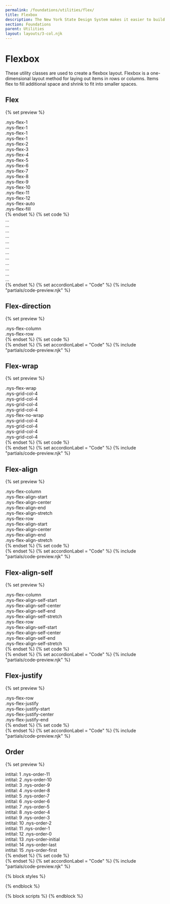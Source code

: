 ```yaml
---
permalink: /foundations/utilities/flex/
title: Flexbox
description: The New York State Design System makes it easier to build usable, accessible, mobile-friendly websites for New York State residents.
section: Foundations
parent: Utilities
layout: layouts/3-col.njk
---
```


# Flexbox
These utility classes are used to create a flexbox layout. Flexbox is a one-dimensional layout method for laying out items in rows or columns. Items flex to fill additional space and shrink to fit into smaller spaces.

## Flex
{% set preview %}
<div class="nys-grid-row nys-grid-gap-sm margin-bottom-1">
  <div class="nys-grid-col nys-flex-1">
    <div class="height-6 width-full nys-display-flex nys-flex-align-center bg-secondary-light nys-flex-justify-center padding-x-105">
      <span class="utility-class text-no-wrap">.nys-flex-1</span>
    </div>
  </div>
  <div class="nys-grid-col nys-flex-1">
    <div class="height-6 width-full nys-display-flex nys-flex-align-center border border-base-dark bg-white nys-flex-justify-center">
      <span class="utility-class">.nys-flex-1</span>
    </div>
  </div>
  <div class="nys-grid-col nys-flex-1">
    <div class="height-6 width-full nys-display-flex nys-flex-align-center border border-base-dark bg-white nys-flex-justify-center">
      <span class="utility-class">.nys-flex-1</span>
    </div>
  </div>
  <div class="nys-grid-col nys-flex-1">
    <div class="height-6 width-full nys-display-flex nys-flex-align-center border border-base-dark bg-white nys-flex-justify-center">
      <span class="utility-class">.nys-flex-1</span>
    </div>
  </div>
</div>
<div class="nys-grid-row nys-grid-gap-sm margin-bottom-1">
  <div class="nys-grid-col nys-flex-2">
    <div class="height-6 width-full nys-display-flex nys-flex-align-center bg-secondary-light nys-flex-justify-center padding-x-105">
      <span class="utility-class text-no-wrap">.nys-flex-2</span>
    </div>
  </div>
  <div class="nys-grid-col nys-flex-1">
    <div class="height-6 width-full nys-display-flex nys-flex-align-center border border-base-dark bg-white nys-flex-justify-center">
    </div>
  </div>
  <div class="nys-grid-col nys-flex-1">
    <div class="height-6 width-full nys-display-flex nys-flex-align-center border border-base-dark bg-white nys-flex-justify-center">
    </div>
  </div>
  <div class="nys-grid-col nys-flex-1">
    <div class="height-6 width-full nys-display-flex nys-flex-align-center border border-base-dark bg-white nys-flex-justify-center"> </div>
  </div>
</div>
<div class="nys-grid-row nys-grid-gap-sm margin-bottom-1">
  <div class="nys-grid-col nys-flex-3">
    <div class="height-6 width-full nys-display-flex nys-flex-align-center bg-secondary-light nys-flex-justify-center padding-x-105">
      <span class="utility-class text-no-wrap">.nys-flex-3</span>
    </div>
  </div>
  <div class="nys-grid-col nys-flex-1">
    <div class="height-6 width-full nys-display-flex nys-flex-align-center border border-base-dark bg-white nys-flex-justify-center">
    </div>
  </div>
  <div class="nys-grid-col nys-flex-1">
    <div class="height-6 width-full nys-display-flex nys-flex-align-center border border-base-dark bg-white nys-flex-justify-center">
    </div>
  </div>
  <div class="nys-grid-col nys-flex-1">
    <div class="height-6 width-full nys-display-flex nys-flex-align-center border border-base-dark bg-white nys-flex-justify-center">
    </div>
  </div>
</div>
<div class="nys-grid-row nys-grid-gap-sm margin-bottom-1">
  <div class="nys-grid-col nys-flex-4">
    <div class="height-6 width-full nys-display-flex nys-flex-align-center bg-secondary-light nys-flex-justify-center padding-x-105">
      <span class="utility-class text-no-wrap">.nys-flex-4</span>
    </div>
  </div>
  <div class="nys-grid-col nys-flex-1">
    <div class="height-6 width-full nys-display-flex nys-flex-align-center border border-base-dark bg-white nys-flex-justify-center">
    </div>
  </div>
  <div class="nys-grid-col nys-flex-1">
    <div class="height-6 width-full nys-display-flex nys-flex-align-center border border-base-dark bg-white nys-flex-justify-center">
    </div>
  </div>
  <div class="nys-grid-col nys-flex-1">
    <div class="height-6 width-full nys-display-flex nys-flex-align-center border border-base-dark bg-white nys-flex-justify-center">
    </div>
  </div>
</div>
<div class="nys-grid-row nys-grid-gap-sm margin-bottom-1">
  <div class="nys-grid-col nys-flex-5">
    <div class="height-6 width-full nys-display-flex nys-flex-align-center bg-secondary-light nys-flex-justify-center padding-x-105">
      <span class="utility-class text-no-wrap">.nys-flex-5</span>
    </div>
  </div>
  <div class="nys-grid-col nys-flex-1">
    <div class="height-6 width-full nys-display-flex nys-flex-align-center border border-base-dark bg-white nys-flex-justify-center">
    </div>
  </div>
  <div class="nys-grid-col nys-flex-1">
    <div class="height-6 width-full nys-display-flex nys-flex-align-center border border-base-dark bg-white nys-flex-justify-center">
    </div>
  </div>
  <div class="nys-grid-col nys-flex-1">
    <div class="height-6 width-full nys-display-flex nys-flex-align-center border border-base-dark bg-white nys-flex-justify-center">
    </div>
  </div>
</div>
<div class="nys-grid-row nys-grid-gap-sm margin-bottom-1">
  <div class="nys-grid-col nys-flex-6">
    <div class="height-6 width-full nys-display-flex nys-flex-align-center bg-secondary-light nys-flex-justify-center padding-x-105">
      <span class="utility-class text-no-wrap">.nys-flex-6</span>
    </div>
  </div>
  <div class="nys-grid-col nys-flex-1">
    <div class="height-6 width-full nys-display-flex nys-flex-align-center border border-base-dark bg-white nys-flex-justify-center">
    </div>
  </div>
  <div class="nys-grid-col nys-flex-1">
    <div class="height-6 width-full nys-display-flex nys-flex-align-center border border-base-dark bg-white nys-flex-justify-center">
    </div>
  </div>
  <div class="nys-grid-col nys-flex-1">
    <div class="height-6 width-full nys-display-flex nys-flex-align-center border border-base-dark bg-white nys-flex-justify-center">
    </div>
  </div>
</div>
<div class="nys-grid-row nys-grid-gap-sm margin-bottom-1">
  <div class="nys-grid-col nys-flex-7">
    <div class="height-6 width-full nys-display-flex nys-flex-align-center bg-secondary-light nys-flex-justify-center padding-x-105">
      <span class="utility-class text-no-wrap">.nys-flex-7</span>
    </div>
  </div>
  <div class="nys-grid-col nys-flex-1">
    <div class="height-6 width-full nys-display-flex nys-flex-align-center border border-base-dark bg-white nys-flex-justify-center">
    </div>
  </div>
  <div class="nys-grid-col nys-flex-1">
    <div class="height-6 width-full nys-display-flex nys-flex-align-center border border-base-dark bg-white nys-flex-justify-center">
    </div>
  </div>
  <div class="nys-grid-col nys-flex-1">
    <div class="height-6 width-full nys-display-flex nys-flex-align-center border border-base-dark bg-white nys-flex-justify-center">
    </div>
  </div>
</div>
<div class="nys-grid-row nys-grid-gap-sm margin-bottom-1">
  <div class="nys-grid-col nys-flex-8">
    <div class="height-6 width-full nys-display-flex nys-flex-align-center bg-secondary-light nys-flex-justify-center padding-x-105">
      <span class="utility-class text-no-wrap">.nys-flex-8</span>
    </div>
  </div>
  <div class="nys-grid-col nys-flex-1">
    <div class="height-6 width-full nys-display-flex nys-flex-align-center border border-base-dark bg-white nys-flex-justify-center">
    </div>
  </div>
  <div class="nys-grid-col nys-flex-1">
    <div class="height-6 width-full nys-display-flex nys-flex-align-center border border-base-dark bg-white nys-flex-justify-center">
    </div>
  </div>
  <div class="nys-grid-col nys-flex-1">
    <div class="height-6 width-full nys-display-flex nys-flex-align-center border border-base-dark bg-white nys-flex-justify-center">
    </div>
  </div>
</div>
<div class="nys-grid-row nys-grid-gap-sm margin-bottom-1">
  <div class="nys-grid-col nys-flex-9">
    <div class="height-6 width-full nys-display-flex nys-flex-align-center bg-secondary-light nys-flex-justify-center padding-x-105">
      <span class="utility-class text-no-wrap">.nys-flex-9</span>
    </div>
  </div>
  <div class="nys-grid-col nys-flex-1">
    <div class="height-6 width-full nys-display-flex nys-flex-align-center border border-base-dark bg-white nys-flex-justify-center">
    </div>
  </div>
  <div class="nys-grid-col nys-flex-1">
    <div class="height-6 width-full nys-display-flex nys-flex-align-center border border-base-dark bg-white nys-flex-justify-center">
    </div>
  </div>
  <div class="nys-grid-col nys-flex-1">
    <div class="height-6 width-full nys-display-flex nys-flex-align-center border border-base-dark bg-white nys-flex-justify-center">
    </div>
  </div>
</div>
<div class="nys-grid-row nys-grid-gap-sm margin-bottom-1">
  <div class="nys-grid-col nys-flex-10">
    <div class="height-6 width-full nys-display-flex nys-flex-align-center bg-secondary-light nys-flex-justify-center padding-x-105">
      <span class="utility-class text-no-wrap">.nys-flex-10</span>
    </div>
  </div>
  <div class="nys-grid-col nys-flex-1">
    <div class="height-6 width-full nys-display-flex nys-flex-align-center border border-base-dark bg-white nys-flex-justify-center">
    </div>
  </div>
  <div class="nys-grid-col nys-flex-1">
    <div class="height-6 width-full nys-display-flex nys-flex-align-center border border-base-dark bg-white nys-flex-justify-center">
    </div>
  </div>
  <div class="nys-grid-col nys-flex-1">
    <div class="height-6 width-full nys-display-flex nys-flex-align-center border border-base-dark bg-white nys-flex-justify-center">
    </div>
  </div>
</div>
<div class="nys-grid-row nys-grid-gap-sm margin-bottom-1">
  <div class="nys-grid-col nys-flex-11">
    <div class="height-6 width-full nys-display-flex nys-flex-align-center bg-secondary-light nys-flex-justify-center padding-x-105">
      <span class="utility-class text-no-wrap">.nys-flex-11</span>
    </div>
  </div>
  <div class="nys-grid-col nys-flex-1">
    <div class="height-6 width-full nys-display-flex nys-flex-align-center border border-base-dark bg-white nys-flex-justify-center">
    </div>
  </div>
  <div class="nys-grid-col nys-flex-1">
    <div class="height-6 width-full nys-display-flex nys-flex-align-center border border-base-dark bg-white nys-flex-justify-center">
    </div>
  </div>
  <div class="nys-grid-col nys-flex-1">
    <div class="height-6 width-full nys-display-flex nys-flex-align-center border border-base-dark bg-white nys-flex-justify-center">
    </div>
  </div>
</div>
<div class="nys-grid-row nys-grid-gap-sm margin-bottom-1">
  <div class="nys-grid-col nys-flex-12">
    <div class="height-6 width-full nys-display-flex nys-flex-align-center bg-secondary-light nys-flex-justify-center padding-x-105">
      <span class="utility-class text-no-wrap">.nys-flex-12</span>
    </div>
  </div>
  <div class="nys-grid-col nys-flex-1">
    <div class="height-6 width-full nys-display-flex nys-flex-align-center border border-base-dark bg-white nys-flex-justify-center">
    </div>
  </div>
  <div class="nys-grid-col nys-flex-1">
    <div class="height-6 width-full nys-display-flex nys-flex-align-center border border-base-dark bg-white nys-flex-justify-center">
    </div>
  </div>
  <div class="nys-grid-col nys-flex-1">
    <div class="height-6 width-full nys-display-flex nys-flex-align-center border border-base-dark bg-white nys-flex-justify-center">
    </div>
  </div>
</div>
<div class="nys-grid-row nys-grid-gap-sm margin-bottom-1">
  <div class="nys-grid-col nys-flex-auto">
    <div class="height-6 width-full nys-display-flex nys-flex-align-center bg-secondary-light nys-flex-justify-center padding-x-105">
      <span class="utility-class text-no-wrap">.nys-flex-auto</span>
    </div>
  </div>
  <div class="nys-grid-col nys-flex-1">
    <div class="height-6 width-full nys-display-flex nys-flex-align-center border border-base-dark bg-white nys-flex-justify-center">
    </div>
  </div>
  <div class="nys-grid-col nys-flex-1">
    <div class="height-6 width-full nys-display-flex nys-flex-align-center border border-base-dark bg-white nys-flex-justify-center">
    </div>
  </div>
  <div class="nys-grid-col nys-flex-1">
    <div class="height-6 width-full nys-display-flex nys-flex-align-center border border-base-dark bg-white nys-flex-justify-center">
    </div>
  </div>
</div>
<div class="nys-grid-row nys-grid-gap-sm margin-bottom-1">
  <div class="nys-grid-col nys-flex-fill">
    <div class="height-6 width-full nys-display-flex nys-flex-align-center bg-secondary-light nys-flex-justify-center padding-x-105">
      <span class="utility-class text-no-wrap">.nys-flex-fill</span>
    </div>
  </div>
  <div class="nys-grid-col nys-flex-1">
    <div class="height-6 width-full nys-display-flex nys-flex-align-center border border-base-dark bg-white nys-flex-justify-center">
    </div>
  </div>
  <div class="nys-grid-col nys-flex-1">
    <div class="height-6 width-full nys-display-flex nys-flex-align-center border border-base-dark bg-white nys-flex-justify-center">
    </div>
  </div>
  <div class="nys-grid-col nys-flex-1">
    <div class="height-6 width-full nys-display-flex nys-flex-align-center border border-base-dark bg-white nys-flex-justify-center">
    </div>
  </div>
</div>{% endset %}
{% set code %}<div class="nys-grid-row">
  <div class="nys-grid-col nys-flex-1"></div>
  <div class="nys-grid-col nys-flex-1"></div>
  <div class="nys-grid-col nys-flex-1"></div>
  <div class="nys-grid-col nys-flex-1"></div>
</div>
<div class="nys-grid-row">
  <div class="nys-grid-col nys-flex-2"></div>
  <div class="nys-grid-col nys-flex-1"></div>
  <div class="nys-grid-col nys-flex-1"></div>
  <div class="nys-grid-col nys-flex-1"></div>
</div>
<div class="nys-grid-row">
  <div class="nys-grid-col nys-flex-3"></div>
  ...
</div>
<div class="nys-grid-row">
  <div class="nys-grid-col nys-flex-4"></div>
  ...
</div>
<div class="nys-grid-row">
  <div class="nys-grid-col nys-flex-5"></div>
  ...
</div>
<div class="nys-grid-row">
  <div class="nys-grid-col nys-flex-6"></div>
  ...
</div>
<div class="nys-grid-row">
  <div class="nys-grid-col nys-flex-7"></div>
  ...
</div>
<div class="nys-grid-row">
  <div class="nys-grid-col nys-flex-8"></div>
  ...
</div>
<div class="nys-grid-row">
  <div class="nys-grid-col nys-flex-9"></div>
  ...
</div>
<div class="nys-grid-row">
  <div class="nys-grid-col nys-flex-10"></div>
  ...
</div>
<div class="nys-grid-row">
  <div class="nys-grid-col nys-flex-11"></div>
  ...
</div>
<div class="nys-grid-row">
  <div class="nys-grid-col nys-flex-12"></div>
  ...
</div>
<div class="nys-grid-row">
  <div class="nys-grid-col nys-flex-auto"></div>
  ...
</div>
<div class="nys-grid-row">
  <div class="nys-grid-col nys-flex-fill"></div>
  ...
</div>{% endset %}
{% set accordionLabel = "Code" %}
{% include "partials/code-preview.njk" %}

## Flex-direction
{% set preview %}
<div class="border padding-1 radius-md margin-bottom-2">
  <span class="utility-class">.nys-flex-column</span>
  <div class="nys-grid-row nys-flex-column margin-top-2">
    <div class="nys-grid-col nys-flex-1 padding-1px">
      <div class="height-6 width-full nys-display-flex nys-flex-align-center bg-secondary-light nys-flex-justify-center">
      </div>
    </div>
    <div class="nys-grid-col nys-flex-1 padding-1px">
      <div class="height-6 width-full nys-display-flex nys-flex-align-center bg-secondary-light nys-flex-justify-center">
      </div>
    </div>
    <div class="nys-grid-col nys-flex-1 padding-1px">
      <div class="height-6 width-full nys-display-flex nys-flex-align-center bg-secondary-light nys-flex-justify-center">
      </div>
    </div>
    <div class="nys-grid-col nys-flex-1 padding-1px">
      <div class="height-6 width-full nys-display-flex nys-flex-align-center bg-secondary-light nys-flex-justify-center">
      </div>
    </div>
  </div>
</div>
<div class="border padding-1 radius-md">
  <span class="utility-class">.nys-flex-row</span>
  <div class="nys-grid-row nys-flex-row margin-top-2">
    <div class="nys-grid-col nys-flex-1 padding-1px">
      <div class="height-6 width-full nys-display-flex nys-flex-align-center bg-secondary-light nys-flex-justify-center">
      </div>
    </div>
    <div class="nys-grid-col nys-flex-1 padding-1px">
      <div class="height-6 width-full nys-display-flex nys-flex-align-center bg-secondary-light nys-flex-justify-center">
      </div>
    </div>
    <div class="nys-grid-col nys-flex-1 padding-1px">
      <div class="height-6 width-full nys-display-flex nys-flex-align-center bg-secondary-light nys-flex-justify-center">
      </div>
    </div>
    <div class="nys-grid-col nys-flex-1 padding-1px">
      <div class="height-6 width-full nys-display-flex nys-flex-align-center bg-secondary-light nys-flex-justify-center">
      </div>
    </div>
  </div>
</div>
{% endset %}
{% set code %}<div class="nys-grid-row nys-flex-column">
  <div class="nys-grid-col"></div>
  <div class="nys-grid-col"></div>
  <div class="nys-grid-col"></div>
  <div class="nys-grid-col"></div>
</div>
<div class="nys-grid-row nys-flex-row">
  <div class="nys-grid-col"></div>
  <div class="nys-grid-col"></div>
  <div class="nys-grid-col"></div>
  <div class="nys-grid-col"></div>
</div>
{% endset %}
{% set accordionLabel = "Code" %}
{% include "partials/code-preview.njk" %}

## Flex-wrap
{% set preview %}
<div class="border padding-1 radius-md margin-bottom-2">
    <span class="utility-class">.nys-flex-wrap</span>
    <div class="nys-grid-row nys-flex-wrap margin-top-2">
      <div class="nys-grid-col-4 padding-1px">
        <div class="height-6 width-full nys-display-flex nys-flex-align-center bg-secondary-light nys-flex-justify-center">
          <span class="utility-class">.nys-grid-col-4</span>
        </div>
      </div>
      <div class="nys-grid-col-4 padding-1px">
        <div class="height-6 width-full nys-display-flex nys-flex-align-center bg-secondary-light nys-flex-justify-center">
          <span class="utility-class">.nys-grid-col-4</span>
        </div>
      </div>
      <div class="nys-grid-col-4 padding-1px">
        <div class="height-6 width-full nys-display-flex nys-flex-align-center bg-secondary-light nys-flex-justify-center">
          <span class="utility-class">.nys-grid-col-4</span>
        </div>
      </div>
      <div class="nys-grid-col-4 padding-1px">
        <div class="height-6 width-full nys-display-flex nys-flex-align-center bg-secondary-light nys-flex-justify-center">
          <span class="utility-class">.nys-grid-col-4</span>
        </div>
      </div>
    </div>
  </div>
  <div class="border padding-1 radius-md">
    <span class="utility-class">.nys-flex-no-wrap</span>
    <div class="nys-grid-row nys-flex-no-wrap margin-top-2">
      <div class="nys-grid-col-4 padding-1px">
        <div class="height-6 width-full nys-display-flex nys-flex-align-center bg-secondary-light nys-flex-justify-center">
          <span class="utility-class">.nys-grid-col-4</span>
        </div>
      </div>
      <div class="nys-grid-col-4 padding-1px">
        <div class="height-6 width-full nys-display-flex nys-flex-align-center bg-secondary-light nys-flex-justify-center">
          <span class="utility-class">.nys-grid-col-4</span>
        </div>
      </div>
      <div class="nys-grid-col-4 padding-1px">
        <div class="height-6 width-full nys-display-flex nys-flex-align-center bg-secondary-light nys-flex-justify-center">
          <span class="utility-class">.nys-grid-col-4</span>
        </div>
      </div>
      <div class="nys-grid-col-4 padding-1px">
        <div class="height-6 width-full nys-display-flex nys-flex-align-center bg-secondary-light nys-flex-justify-center">
          <span class="utility-class">.nys-grid-col-4</span>
        </div>
      </div>
    </div>
  </div>{% endset %}
{% set code %}<div class="nys-grid-row nys-flex-wrap">
  <div class="nys-grid-col-4"></div>
  <div class="nys-grid-col-4"></div>
  <div class="nys-grid-col-4"></div>
  <div class="nys-grid-col-4"></div>
</div>
<div class="nys-grid-row nys-flex-no-wrap">
  <div class="nys-grid-col-4"></div>
  <div class="nys-grid-col-4"></div>
  <div class="nys-grid-col-4"></div>
  <div class="nys-grid-col-4"></div>
</div>{% endset %}
{% set accordionLabel = "Code" %}
{% include "partials/code-preview.njk" %}

## Flex-align
{% set preview %}
  <div class="border padding-1 radius-md margin-bottom-2">
    <div class="padding-bottom-4 border-bottom margin-bottom-2">
      <span class="utility-class">.nys-flex-column</span>
    </div>
    <span class="utility-class">.nys-flex-align-start</span>
    <div class="nys-grid-row nys-flex-column nys-flex-align-start margin-top-2 border-bottom border-base-light padding-bottom-2 margin-bottom-2">
      <div class="nys-grid-auto padding-1px">
        <div class="height-full minh-7 minw-7 width-full nys-display-flex nys-flex-align-center bg-secondary-light nys-flex-justify-center">
        </div>
      </div>
      <div class="nys-grid-auto padding-1px">
        <div class="height-full minh-8 minw-8 width-full nys-display-flex nys-flex-align-center bg-secondary-light nys-flex-justify-center">
        </div>
      </div>
      <div class="nys-grid-auto padding-1px">
        <div class="height-full minh-9 minw-9 width-full nys-display-flex nys-flex-align-center bg-secondary-light nys-flex-justify-center">
        </div>
      </div>
      <div class="nys-grid-auto padding-1px">
        <div class="height-full minh-10 minw-10 width-full nys-display-flex nys-flex-align-center bg-secondary-light nys-flex-justify-center">
        </div>
      </div>
    </div>
    <span class="utility-class">.nys-flex-align-center</span>
    <div class="nys-grid-row nys-flex-column nys-flex-align-center margin-top-2 border-bottom border-base-light padding-bottom-2 margin-bottom-2">
      <div class="nys-grid-auto padding-1px">
        <div class="height-full minh-7 minw-7 width-full nys-display-flex nys-flex-align-center bg-secondary-light nys-flex-justify-center">
        </div>
      </div>
      <div class="nys-grid-auto padding-1px">
        <div class="height-full minh-8 minw-8 width-full nys-display-flex nys-flex-align-center bg-secondary-light nys-flex-justify-center">
        </div>
      </div>
      <div class="nys-grid-auto padding-1px">
        <div class="height-full minh-9 minw-9 width-full nys-display-flex nys-flex-align-center bg-secondary-light nys-flex-justify-center">
        </div>
      </div>
      <div class="nys-grid-auto padding-1px">
        <div class="height-full minh-10 minw-10 width-full nys-display-flex nys-flex-align-center bg-secondary-light nys-flex-justify-center">
        </div>
      </div>
    </div>
    <span class="utility-class">.nys-flex-align-end</span>
    <div class="nys-grid-row nys-flex-column nys-flex-align-end margin-top-2 border-bottom border-base-light padding-bottom-2 margin-bottom-2">
      <div class="nys-grid-auto padding-1px">
        <div class="height-full minh-7 minw-7 width-full nys-display-flex nys-flex-align-center bg-secondary-light nys-flex-justify-center">
        </div>
      </div>
      <div class="nys-grid-auto padding-1px">
        <div class="height-full minh-8 minw-8 width-full nys-display-flex nys-flex-align-center bg-secondary-light nys-flex-justify-center">
        </div>
      </div>
      <div class="nys-grid-auto padding-1px">
        <div class="height-full minh-9 minw-9 width-full nys-display-flex nys-flex-align-center bg-secondary-light nys-flex-justify-center">
        </div>
      </div>
      <div class="nys-grid-auto padding-1px">
        <div class="height-full minh-10 minw-10 width-full nys-display-flex nys-flex-align-center bg-secondary-light nys-flex-justify-center">
        </div>
      </div>
    </div>
    <span class="utility-class">.nys-flex-align-stretch</span>
    <div class="nys-grid-row nys-flex-column nys-flex-align-stretch margin-top-2 border-bottom border-base-light padding-bottom-2 margin-bottom-2">
      <div class="nys-grid-auto padding-1px">
        <div class="height-full minh-7 minw-7 width-full nys-display-flex nys-flex-align-center bg-secondary-light nys-flex-justify-center">
        </div>
      </div>
      <div class="nys-grid-auto padding-1px">
        <div class="height-full minh-8 minw-8 width-full nys-display-flex nys-flex-align-center bg-secondary-light nys-flex-justify-center">
        </div>
      </div>
      <div class="nys-grid-auto padding-1px">
        <div class="height-full minh-9 minw-9 width-full nys-display-flex nys-flex-align-center bg-secondary-light nys-flex-justify-center">
        </div>
      </div>
      <div class="nys-grid-auto padding-1px">
        <div class="height-full minh-10 minw-10 width-full nys-display-flex nys-flex-align-center bg-secondary-light nys-flex-justify-center">
        </div>
      </div>
    </div>
  </div>
  <div class="border padding-1 radius-md">
    <div class="padding-bottom-4 border-bottom margin-bottom-2">
      <span class="utility-class">.nys-flex-row</span>
    </div>
      <span class="utility-class">.nys-flex-align-start</span>
      <div class="nys-grid-row nys-flex-row nys-flex-align-start margin-top-2 border-bottom border-base-light padding-bottom-2 margin-bottom-2">
        <div class="nys-grid-auto padding-1px">
          <div class="height-full minh-7 minw-7 width-full nys-display-flex nys-flex-align-center bg-secondary-light nys-flex-justify-center">
          </div>
        </div>
        <div class="nys-grid-auto padding-1px">
          <div class="height-full minh-8 minw-8 width-full nys-display-flex nys-flex-align-center bg-secondary-light nys-flex-justify-center">
          </div>
        </div>
        <div class="nys-grid-auto padding-1px">
          <div class="height-full minh-9 minw-9 width-full nys-display-flex nys-flex-align-center bg-secondary-light nys-flex-justify-center">
          </div>
        </div>
        <div class="nys-grid-auto padding-1px">
          <div class="height-full minh-10 minw-10 width-full nys-display-flex nys-flex-align-center bg-secondary-light nys-flex-justify-center">
          </div>
        </div>
      </div>
      <span class="utility-class">.nys-flex-align-center</span>
      <div class="nys-grid-row nys-flex-row nys-flex-align-center margin-top-2 border-bottom border-base-light padding-bottom-2 margin-bottom-2">
        <div class="nys-grid-auto padding-1px">
          <div class="height-full minh-7 minw-7 width-full nys-display-flex nys-flex-align-center bg-secondary-light nys-flex-justify-center">
          </div>
        </div>
        <div class="nys-grid-auto padding-1px">
          <div class="height-full minh-8 minw-8 width-full nys-display-flex nys-flex-align-center bg-secondary-light nys-flex-justify-center">
          </div>
        </div>
        <div class="nys-grid-auto padding-1px">
          <div class="height-full minh-9 minw-9 width-full nys-display-flex nys-flex-align-center bg-secondary-light nys-flex-justify-center">
          </div>
        </div>
        <div class="nys-grid-auto padding-1px">
          <div class="height-full minh-10 minw-10 width-full nys-display-flex nys-flex-align-center bg-secondary-light nys-flex-justify-center">
          </div>
        </div>
      </div>
      <span class="utility-class">.nys-flex-align-end</span>
      <div class="nys-grid-row nys-flex-row nys-flex-align-end margin-top-2 border-bottom border-base-light padding-bottom-2 margin-bottom-2">
        <div class="nys-grid-auto padding-1px">
          <div class="height-full minh-7 minw-7 width-full nys-display-flex nys-flex-align-center bg-secondary-light nys-flex-justify-center">
          </div>
        </div>
        <div class="nys-grid-auto padding-1px">
          <div class="height-full minh-8 minw-8 width-full nys-display-flex nys-flex-align-center bg-secondary-light nys-flex-justify-center">
          </div>
        </div>
        <div class="nys-grid-auto padding-1px">
          <div class="height-full minh-9 minw-9 width-full nys-display-flex nys-flex-align-center bg-secondary-light nys-flex-justify-center">
          </div>
        </div>
        <div class="nys-grid-auto padding-1px">
          <div class="height-full minh-10 minw-10 width-full nys-display-flex nys-flex-align-center bg-secondary-light nys-flex-justify-center">
          </div>
        </div>
      </div>
      <span class="utility-class">.nys-flex-align-stretch</span>
      <div class="nys-grid-row nys-flex-row nys-flex-align-stretch margin-top-2 border-bottom border-base-light padding-bottom-2 margin-bottom-2">
        <div class="nys-grid-auto padding-1px">
          <div class="height-full minh-7 minw-7 width-full nys-display-flex nys-flex-align-center bg-secondary-light nys-flex-justify-center">
          </div>
        </div>
        <div class="nys-grid-auto padding-1px">
          <div class="height-full minh-8 minw-8 width-full nys-display-flex nys-flex-align-center bg-secondary-light nys-flex-justify-center">
          </div>
        </div>
        <div class="nys-grid-auto padding-1px">
          <div class="height-full minh-9 minw-9 width-full nys-display-flex nys-flex-align-center bg-secondary-light nys-flex-justify-center">
          </div>
        </div>
        <div class="nys-grid-auto padding-1px">
          <div class="height-full minh-10 minw-10 width-full nys-display-flex nys-flex-align-center bg-secondary-light nys-flex-justify-center">
          </div>
        </div>
  </div>
</div>{% endset %}
{% set code %}<div class="nys-display-flex nys-flex-column nys-flex-align-start">
  <div class="example"></div>
  <div class="example"></div>
  <div class="example"></div>
  <div class="example"></div>
</div>
<div class="nys-display-flex nys-flex-column nys-flex-align-center">
  <div class="example"></div>
  <div class="example"></div>
  <div class="example"></div>
  <div class="example"></div>
</div>
<div class="nys-display-flex nys-flex-column nys-flex-align-end">
  <div class="example"></div>
  <div class="example"></div>
  <div class="example"></div>
  <div class="example"></div>
</div>
<div class="nys-display-flex nys-flex-column nys-flex-align-stretch">
  <div class="example"></div>
  <div class="example"></div>
  <div class="example"></div>
  <div class="example"></div>
</div>
<div class="nys-display-flex nys-flex-row nys-flex-align-start">
  <div class="example"></div>
  <div class="example"></div>
  <div class="example"></div>
  <div class="example"></div>
</div>
<div class="nys-display-flex nys-flex-row nys-flex-align-center">
  <div class="example"></div>
  <div class="example"></div>
  <div class="example"></div>
  <div class="example"></div>
</div>
<div class="nys-display-flex nys-flex-row nys-flex-align-end">
  <div class="example"></div>
  <div class="example"></div>
  <div class="example"></div>
  <div class="example"></div>
</div>
<div class="nys-display-flex nys-flex-row nys-flex-align-stretch">
  <div class="example"></div>
  <div class="example"></div>
  <div class="example"></div>
  <div class="example"></div>
</div>{% endset %}
{% set accordionLabel = "Code" %}
{% include "partials/code-preview.njk" %}

## Flex-align-self
{% set preview %}
<div class="border padding-1 radius-md margin-bottom-2">
  <div class="padding-bottom-4 border-bottom margin-bottom-2">
    <span class="utility-class">.nys-flex-column</span>
  </div>
  <div class="nys-grid-row nys-flex-column margin-top-2 border-bottom border-base-light padding-bottom-2 margin-bottom-2 minh-card margin-x-neg-05 nys-flex-no-wrap">
    <div class="nys-flex-1 padding-1px nys-flex-align-self-start nys-display-flex nys-flex-align-center bg-secondary-light nys-flex-justify-center minh-7 minw-7 padding-1 margin-bottom-1 margin-x-05">
      <span class="utility-class">.nys-flex-align-self-start</span>
    </div>
    <div class="nys-flex-1 padding-1px nys-flex-align-self-center nys-display-flex nys-flex-align-center bg-secondary-light nys-flex-justify-center minh-7 minw-7 padding-1 margin-bottom-1 margin-x-05">
      <span class="utility-class">.nys-flex-align-self-center</span>
    </div>
    <div class="nys-flex-1 padding-1px nys-flex-align-self-end nys-display-flex nys-flex-align-center bg-secondary-light nys-flex-justify-center minh-7 minw-7 padding-1 margin-bottom-1 margin-x-05">
      <span class="utility-class">.nys-flex-align-self-end</span>
    </div>
    <div class="nys-flex-1 padding-1px nys-flex-align-self-stretch nys-display-flex nys-flex-align-center bg-secondary-light nys-flex-justify-center minh-7 minw-7 padding-1 margin-bottom-1 margin-x-05">
      <span class="utility-class">.nys-flex-align-self-stretch</span>
    </div>
  </div>
  </div>
<div class="border padding-1 radius-md">
  <div class="padding-bottom-4 border-bottom margin-bottom-2">
    <span class="utility-class">.nys-flex-row</span>
  </div>
  <div class="nys-grid-row nys-flex-row margin-top-2 border-bottom border-base-light padding-bottom-2 margin-bottom-2 minh-card margin-x-neg-05 nys-flex-no-wrap">
    <div class="nys-flex-1 padding-1px nys-flex-align-self-start nys-display-flex nys-flex-align-center bg-secondary-light nys-flex-justify-center minh-7 minw-7 padding-1 margin-bottom-1 margin-x-05">
      <span class="utility-class">.nys-flex-align-self-start</span>
    </div>
    <div class="nys-flex-1 padding-1px nys-flex-align-self-center nys-display-flex nys-flex-align-center bg-secondary-light nys-flex-justify-center minh-7 minw-7 padding-1 margin-bottom-1 margin-x-05">
      <span class="utility-class">.nys-flex-align-self-center</span>
    </div>
    <div class="nys-flex-1 padding-1px nys-flex-align-self-end nys-display-flex nys-flex-align-center bg-secondary-light nys-flex-justify-center minh-7 minw-7 padding-1 margin-bottom-1 margin-x-05">
      <span class="utility-class">.nys-flex-align-self-end</span>
    </div>
    <div class="nys-flex-1 padding-1px nys-flex-align-self-stretch nys-display-flex nys-flex-align-center bg-secondary-light nys-flex-justify-center minh-7 minw-7 padding-1 margin-bottom-1 margin-x-05">
      <span class="utility-class">.nys-flex-align-self-stretch</span>
    </div>
  </div>
  </div>
{% endset %}
{% set code %}<div class="nys-display-flex nys-flex-column">
  <div class="nys-flex-align-self-start"></div>
  <div class="nys-flex-align-self-center"></div>
  <div class="nys-flex-align-self-end"></div>
  <div class="nys-flex-align-self-stretch"></div>
</div>
<div class="nys-display-flex nys-flex-row">
  <div class="nys-flex-align-self-start"></div>
  <div class="nys-flex-align-self-center"></div>
  <div class="nys-flex-align-self-end"></div>
  <div class="nys-flex-align-self-stretch"></div>
</div>{% endset %}
{% set accordionLabel = "Code" %}
{% include "partials/code-preview.njk" %}

## Flex-justify
{% set preview %}
<div class="border padding-1 radius-md margin-bottom-2">
  <div class="padding-bottom-4 border-bottom margin-bottom-2">
    <span class="utility-class">.nys-flex-row</span>
  </div>
    <span class="utility-class">.nys-flex-justify</span>
      <div class="nys-grid-row nys-flex- nys-flex-justify margin-top-2 border-bottom border-base-light padding-bottom-2 margin-bottom-2">
        <div class="nys-grid-auto padding-1px">
          <div class="height-full minh-7 minw-7 width-full nys-display-flex nys-flex-align-center bg-secondary-light nys-flex-justify-center">
          </div>
        </div>
        <div class="nys-grid-auto padding-1px">
          <div class="height-full minh-8 minw-8 width-full nys-display-flex nys-flex-align-center bg-secondary-light nys-flex-justify-center">
          </div>
        </div>
        <div class="nys-grid-auto padding-1px">
          <div class="height-full minh-9 minw-9 width-full nys-display-flex nys-flex-align-center bg-secondary-light nys-flex-justify-center">
          </div>
        </div>
        <div class="nys-grid-auto padding-1px">
          <div class="height-full minh-10 minw-10 width-full nys-display-flex nys-flex-align-center bg-secondary-light nys-flex-justify-center">
          </div>
        </div>
      </div>
    <span class="utility-class">.nys-flex-justify-start</span>
      <div class="nys-grid-row nys-flex- nys-flex-justify-start margin-top-2 border-bottom border-base-light padding-bottom-2 margin-bottom-2">
        <div class="nys-grid-auto padding-1px">
          <div class="height-full minh-7 minw-7 width-full nys-display-flex nys-flex-align-center bg-secondary-light nys-flex-justify-center">
          </div>
        </div>
        <div class="nys-grid-auto padding-1px">
          <div class="height-full minh-8 minw-8 width-full nys-display-flex nys-flex-align-center bg-secondary-light nys-flex-justify-center">
          </div>
        </div>
        <div class="nys-grid-auto padding-1px">
          <div class="height-full minh-9 minw-9 width-full nys-display-flex nys-flex-align-center bg-secondary-light nys-flex-justify-center">
          </div>
        </div>
        <div class="nys-grid-auto padding-1px">
          <div class="height-full minh-10 minw-10 width-full nys-display-flex nys-flex-align-center bg-secondary-light nys-flex-justify-center">
          </div>
        </div>
      </div>
    <span class="utility-class">.nys-flex-justify-center</span>
      <div class="nys-grid-row nys-flex- nys-flex-justify-center margin-top-2 border-bottom border-base-light padding-bottom-2 margin-bottom-2">
        <div class="nys-grid-auto padding-1px">
          <div class="height-full minh-7 minw-7 width-full nys-display-flex nys-flex-align-center bg-secondary-light nys-flex-justify-center">
          </div>
        </div>
        <div class="nys-grid-auto padding-1px">
          <div class="height-full minh-8 minw-8 width-full nys-display-flex nys-flex-align-center bg-secondary-light nys-flex-justify-center">
          </div>
        </div>
        <div class="nys-grid-auto padding-1px">
          <div class="height-full minh-9 minw-9 width-full nys-display-flex nys-flex-align-center bg-secondary-light nys-flex-justify-center">
          </div>
        </div>
        <div class="nys-grid-auto padding-1px">
          <div class="height-full minh-10 minw-10 width-full nys-display-flex nys-flex-align-center bg-secondary-light nys-flex-justify-center">
          </div>
        </div>
      </div>
    <span class="utility-class">.nys-flex-justify-end</span>
      <div class="nys-grid-row nys-flex- nys-flex-justify-end margin-top-2 border-bottom border-base-light padding-bottom-2 margin-bottom-2">
        <div class="nys-grid-auto padding-1px">
          <div class="height-full minh-7 minw-7 width-full nys-display-flex nys-flex-align-center bg-secondary-light nys-flex-justify-center">
          </div>
        </div>
        <div class="nys-grid-auto padding-1px">
          <div class="height-full minh-8 minw-8 width-full nys-display-flex nys-flex-align-center bg-secondary-light nys-flex-justify-center">
          </div>
        </div>
        <div class="nys-grid-auto padding-1px">
          <div class="height-full minh-9 minw-9 width-full nys-display-flex nys-flex-align-center bg-secondary-light nys-flex-justify-center">
          </div>
        </div>
        <div class="nys-grid-auto padding-1px">
          <div class="height-full minh-10 minw-10 width-full nys-display-flex nys-flex-align-center bg-secondary-light nys-flex-justify-center">
          </div>
        </div>
      </div>
  </div>
{% endset %}
{% set code %}<div class="nys-display-flex nys-flex-column nys-flex-justify">
  <div class="example"></div>
  <div class="example"></div>
  <div class="example"></div>
  <div class="example"></div>
</div>
<div class="nys-display-flex nys-flex-column nys-flex-justify-start">
  <div class="example"></div>
  <div class="example"></div>
  <div class="example"></div>
  <div class="example"></div>
</div>
<div class="nys-display-flex nys-flex-column nys-flex-justify-center">
  <div class="example"></div>
  <div class="example"></div>
  <div class="example"></div>
  <div class="example"></div>
</div>
<div class="nys-display-flex nys-flex-column nys-flex-justify-end">
  <div class="example"></div>
  <div class="example"></div>
  <div class="example"></div>
  <div class="example"></div>
</div>
<div class="nys-display-flex nys-flex-row nys-flex-justify">
  <div class="example"></div>
  <div class="example"></div>
  <div class="example"></div>
  <div class="example"></div>
</div>
<div class="nys-display-flex nys-flex-row nys-flex-justify-start">
  <div class="example"></div>
  <div class="example"></div>
  <div class="example"></div>
  <div class="example"></div>
</div>
<div class="nys-display-flex nys-flex-row nys-flex-justify-center">
  <div class="example"></div>
  <div class="example"></div>
  <div class="example"></div>
  <div class="example"></div>
</div>
<div class="nys-display-flex nys-flex-row nys-flex-justify-end">
  <div class="example"></div>
  <div class="example"></div>
  <div class="example"></div>
  <div class="example"></div>
</div>{% endset %}
{% set accordionLabel = "Code" %}
{% include "partials/code-preview.njk" %}

## Order
{% set preview %}
<div class="nys-grid-row nys-grid-gap-sm">
    <div class="nys-grid-col-auto nys-order-11">
      <div class="padding-x-1 padding-y-1 border border-secondary-light bg-white margin-y-1px nys-display-flex nys-flex-column nys-flex-align-start">
        <span class="font-lang-3xs text-red-warm-50v margin-bottom-2">intital: 1</span>
        <span class="utility-class">.nys-order-11</span>
      </div>
    </div>
    <div class="nys-grid-col-auto nys-order-10">
      <div class="padding-x-1 padding-y-1 border border-secondary-light bg-white margin-y-1px nys-display-flex nys-flex-column nys-flex-align-start">
        <span class="font-lang-3xs text-red-warm-50v margin-bottom-2">intital: 2</span>
        <span class="utility-class">.nys-order-10</span>
      </div>
    </div>
    <div class="nys-grid-col-auto nys-order-9">
      <div class="padding-x-1 padding-y-1 border border-secondary-light bg-white margin-y-1px nys-display-flex nys-flex-column nys-flex-align-start">
        <span class="font-lang-3xs text-red-warm-50v margin-bottom-2">intital: 3</span>
        <span class="utility-class">.nys-order-9</span>
      </div>
    </div>
    <div class="nys-grid-col-auto nys-order-8">
      <div class="padding-x-1 padding-y-1 border border-secondary-light bg-white margin-y-1px nys-display-flex nys-flex-column nys-flex-align-start">
        <span class="font-lang-3xs text-red-warm-50v margin-bottom-2">intital: 4</span>
        <span class="utility-class">.nys-order-8</span>
      </div>
    </div>
    <div class="nys-grid-col-auto nys-order-7">
      <div class="padding-x-1 padding-y-1 border border-secondary-light bg-white margin-y-1px nys-display-flex nys-flex-column nys-flex-align-start">
        <span class="font-lang-3xs text-red-warm-50v margin-bottom-2">intital: 5</span>
        <span class="utility-class">.nys-order-7</span>
      </div>
    </div>
    <div class="nys-grid-col-auto nys-order-6">
      <div class="padding-x-1 padding-y-1 border border-secondary-light bg-white margin-y-1px nys-display-flex nys-flex-column nys-flex-align-start">
        <span class="font-lang-3xs text-red-warm-50v margin-bottom-2">intital: 6</span>
        <span class="utility-class">.nys-order-6</span>
      </div>
    </div>
    <div class="nys-grid-col-auto nys-order-5">
      <div class="padding-x-1 padding-y-1 border border-secondary-light bg-white margin-y-1px nys-display-flex nys-flex-column nys-flex-align-start">
        <span class="font-lang-3xs text-red-warm-50v margin-bottom-2">intital: 7</span>
        <span class="utility-class">.nys-order-5</span>
      </div>
    </div>
    <div class="nys-grid-col-auto nys-order-4">
      <div class="padding-x-1 padding-y-1 border border-secondary-light bg-white margin-y-1px nys-display-flex nys-flex-column nys-flex-align-start">
        <span class="font-lang-3xs text-red-warm-50v margin-bottom-2">intital: 8</span>
        <span class="utility-class">.nys-order-4</span>
      </div>
    </div>
    <div class="nys-grid-col-auto nys-order-3">
      <div class="padding-x-1 padding-y-1 border border-secondary-light bg-white margin-y-1px nys-display-flex nys-flex-column nys-flex-align-start">
        <span class="font-lang-3xs text-red-warm-50v margin-bottom-2">intital: 9</span>
        <span class="utility-class">.nys-order-3</span>
      </div>
    </div>
    <div class="nys-grid-col-auto nys-order-2">
      <div class="padding-x-1 padding-y-1 border border-secondary-light bg-white margin-y-1px nys-display-flex nys-flex-column nys-flex-align-start">
        <span class="font-lang-3xs text-red-warm-50v margin-bottom-2">intital: 10</span>
        <span class="utility-class">.nys-order-2</span>
      </div>
    </div>
    <div class="nys-grid-col-auto nys-order-1">
      <div class="padding-x-1 padding-y-1 border border-secondary-light bg-white margin-y-1px nys-display-flex nys-flex-column nys-flex-align-start">
        <span class="font-lang-3xs text-red-warm-50v margin-bottom-2">intital: 11</span>
        <span class="utility-class">.nys-order-1</span>
      </div>
    </div>
    <div class="nys-grid-col-auto nys-order-0">
      <div class="padding-x-1 padding-y-1 border border-secondary-light bg-white margin-y-1px nys-display-flex nys-flex-column nys-flex-align-start">
        <span class="font-lang-3xs text-red-warm-50v margin-bottom-2">intital: 12</span>
        <span class="utility-class">.nys-order-0</span>
      </div>
    </div>
    <div class="nys-grid-col-auto nys-order-initial">
      <div class="padding-x-1 padding-y-1 border border-secondary-light bg-white margin-y-1px nys-display-flex nys-flex-column nys-flex-align-start">
        <span class="font-lang-3xs text-red-warm-50v margin-bottom-2">intital: 13</span>
        <span class="utility-class">.nys-order-initial</span>
      </div>
    </div>
    <div class="nys-grid-col-auto nys-order-last">
      <div class="padding-x-1 padding-y-1 border border-secondary-light bg-white margin-y-1px nys-display-flex nys-flex-column nys-flex-align-start">
        <span class="font-lang-3xs text-red-warm-50v margin-bottom-2">intital: 14</span>
        <span class="utility-class">.nys-order-last</span>
      </div>
    </div>
    <div class="nys-grid-col-auto nys-order-first">
      <div class="padding-x-1 padding-y-1 border border-secondary-light bg-white margin-y-1px nys-display-flex nys-flex-column nys-flex-align-start">
        <span class="font-lang-3xs text-red-warm-50v margin-bottom-2">intital: 15</span>
        <span class="utility-class">.nys-order-first</span>
      </div>
    </div>
</div>
{% endset %}
{% set code %}<div class="nys-grid-row">
  <div class="nys-grid-col nys-order-11"></div>
  <div class="nys-grid-col nys-order-10"></div>
  <div class="nys-grid-col nys-order-9"></div>
  <div class="nys-grid-col nys-order-8"></div>
  <div class="nys-grid-col nys-order-7"></div>
  <div class="nys-grid-col nys-order-6"></div>
  <div class="nys-grid-col nys-order-5"></div>
  <div class="nys-grid-col nys-order-4"></div>
  <div class="nys-grid-col nys-order-3"></div>
  <div class="nys-grid-col nys-order-2"></div>
  <div class="nys-grid-col nys-order-1"></div>
  <div class="nys-grid-col nys-order-0"></div>
  <div class="nys-grid-col nys-order-initial"></div>
  <div class="nys-grid-col nys-order-last"></div>
  <div class="nys-grid-col nys-order-first"></div>
</div>{% endset %}
{% set accordionLabel = "Code" %}
{% include "partials/code-preview.njk" %}

{% block styles %}
<link rel="stylesheet" href="{{ site.url | url}}/assets/css/utilities.css">
{% endblock %}

{% block scripts %}
{% endblock %}